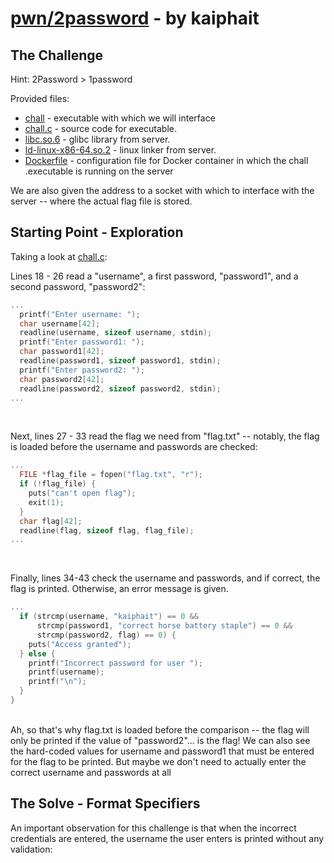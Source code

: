 # [pwn/2password](https://github.com/uclaacm/lactf-archive/tree/main/2025/pwn/2password) - by kaiphait

## The Challenge

Hint: 2Password > 1password

Provided files:
- [chall](https://github.com/uclaacm/lactf-archive/blob/main/2025/pwn/2password/chall) - executable with which we will interface
- [chall.c](https://github.com/uclaacm/lactf-archive/blob/main/2025/pwn/2password/chall.c) - source code for executable.
- [libc.so.6](https://github.com/uclaacm/lactf-archive/blob/main/2025/pwn/2password/libc.so.6) - glibc library from server.
- [ld-linux-x86-64.so.2](https://github.com/uclaacm/lactf-archive/blob/main/2025/pwn/2password/ld-linux-x86-64.so.2) - linux linker from server.
- [Dockerfile](https://github.com/uclaacm/lactf-archive/blob/main/2025/pwn/2password/Dockerfile) - configuration file for Docker container in which the chall .executable is running on the server 

We are also given the address to a socket with which to interface with the server -- where the actual flag file is stored.

## Starting Point - Exploration
Taking a look at [chall.c](https://github.com/uclaacm/lactf-archive/blob/main/2025/pwn/2password/chall.c):

Lines 18 - 26 read a "username", a first password, "password1", and a second password, "password2":
```c
...
  printf("Enter username: ");
  char username[42];
  readline(username, sizeof username, stdin);
  printf("Enter password1: ");
  char password1[42];
  readline(password1, sizeof password1, stdin);
  printf("Enter password2: ");
  char password2[42];
  readline(password2, sizeof password2, stdin);
...
```
<br>

Next, lines 27 - 33 read the flag we need from "flag.txt" -- notably, the flag is loaded before the username and passwords are checked:
```c
...
  FILE *flag_file = fopen("flag.txt", "r");
  if (!flag_file) {
    puts("can't open flag");
    exit(1);
  }
  char flag[42];
  readline(flag, sizeof flag, flag_file);
...
```
<br>

Finally, lines 34-43 check the username and passwords, and if correct, the flag is printed. Otherwise, an error message is given.
```c
...
  if (strcmp(username, "kaiphait") == 0 &&
      strcmp(password1, "correct horse battery staple") == 0 &&
      strcmp(password2, flag) == 0) {
    puts("Access granted");
  } else {
    printf("Incorrect password for user ");
    printf(username);
    printf("\n");
  }
}
```
<br>
Ah, so that's why flag.txt is loaded before the comparison -- the flag will only be printed if the value of "password2"... is the flag!
We can also see the hard-coded values for username and password1 that must be entered for the flag to be printed. But maybe we don't need to actually enter the correct username and passwords at all

## The Solve - Format Specifiers
An important observation for this challenge is that when the incorrect credentials are entered, the username the user enters is printed without any validation:



